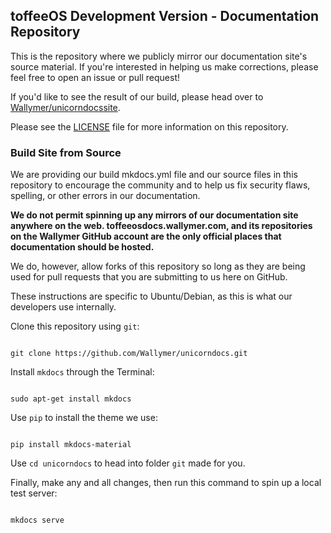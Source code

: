 ## toffeeOS Development Version - Documentation Repository
This is the repository where we publicly mirror our documentation site's source material. If you're interested in helping us make corrections, please feel free to open an issue or pull request!

If you'd like to see the result of our build, please head over to [Wallymer/unicorndocssite](https://github.com/Wallymer/unicorndocssite).

Please see the [LICENSE](LICENSE.md) file for more information on this repository.

### Build Site from Source
We are providing our build mkdocs.yml file and our source files in this repository to encourage the community and to help us fix security flaws, spelling, or other errors in our documentation. 

**We do not permit spinning up any mirrors of our documentation site anywhere on the web. toffeeosdocs.wallymer.com, and its repositories on the Wallymer GitHub account are the only official places that documentation should be hosted.**

We do, however, allow forks of this repository so long as they are being used for pull requests that you are submitting to us here on GitHub.

These instructions are specific to Ubuntu/Debian, as this is what our developers use internally.

Clone this repository using ``git``:  
```

git clone https://github.com/Wallymer/unicorndocs.git

```

Install ``mkdocs`` through the Terminal:  
```

sudo apt-get install mkdocs

```

Use ``pip`` to install the theme we use:  
```

pip install mkdocs-material

```

Use ``cd unicorndocs`` to head into folder ``git`` made for you.

Finally, make any and all changes, then run this command to spin up a local test server:  
```

mkdocs serve

```
